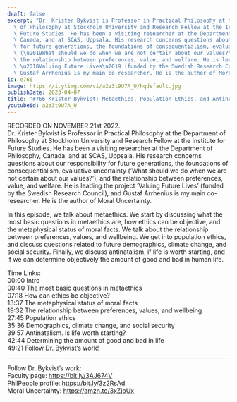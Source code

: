 ```yaml
---
draft: false
excerpt: "Dr. Krister Bykvist is Professor in Practical Philosophy at the Department\
  \ of Philosophy at Stockholm University and Research Fellow at the Institute for\
  \ Future Studies. He has been a visiting researcher at the Department of Philosophy,\
  \ Canada, and at SCAS, Uppsala. His research concerns questions about our responsibility\
  \ for future generations, the foundations of consequentialism, evaluative uncertainty\
  \ (\u2019What should we do when we are not certain about our values?\u2019), and\
  \ the relationship between preferences, value, and welfare. He is leading the project\
  \ \u2018Valuing Future Lives\u2019 (funded by the Swedish Research Council), and\
  \ Gustaf Arrhenius is my main co-researcher. He is the author of Moral Uncertainty."
id: e766
image: https://i.ytimg.com/vi/a2z3t9U7A_U/hqdefault.jpg
publishDate: 2023-04-07
title: '#766 Krister Bykvist: Metaethics, Population Ethics, and Antinatalism'
youtubeid: a2z3t9U7A_U
---
```

RECORDED ON NOVEMBER 21st 2022.  
Dr. Krister Bykvist is Professor in Practical Philosophy at the Department of Philosophy at Stockholm University and Research Fellow at the Institute for Future Studies. He has been a visiting researcher at the Department of Philosophy, Canada, and at SCAS, Uppsala. His research concerns questions about our responsibility for future generations, the foundations of consequentialism, evaluative uncertainty (’What should we do when we are not certain about our values?’), and the relationship between preferences, value, and welfare. He is leading the project ‘Valuing Future Lives’ (funded by the Swedish Research Council), and Gustaf Arrhenius is my main co-researcher. He is the author of Moral Uncertainty.

In this episode, we talk about metaethics. We start by discussing what the most basic questions in metaethics are, how ethics can be objective, and the metaphysical status of moral facts. We talk about the relationship between preferences, values, and wellbeing. We get into population ethics, and discuss questions related to future demographics, climate change, and social security. Finally, we discuss antinatalism, if life is worth starting, and if we can determine objectively the amount of good and bad in human life.

Time Links:  
00:00 Intro  
00:40  The most basic questions in metaethics  
07:18  How can ethics be objective?  
13:37  The metaphysical status of moral facts  
19:32  The relationship between preferences, values, and wellbeing  
27:45  Population ethics  
35:36  Demographics, climate change, and social security  
39:57  Antinatalism. Is life worth starting?  
42:44  Determining the amount of good and bad in life  
49:21  Follow Dr. Bykvist’s work!

---

Follow Dr. Bykvist’s work:  
Faculty page: https://bit.ly/3AJ674V  
PhilPeople profile: https://bit.ly/3z2RsAd  
Moral Uncertainty: https://amzn.to/3xZjoUx
